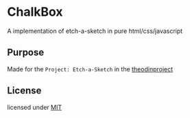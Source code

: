 # ChalkBox

A implementation of etch-a-sketch in pure html/css/javascript

## Purpose

Made for the `Project: Etch-a-Sketch` in the [theodinproject](https://www.theodinproject.com/lessons/foundations-etch-a-sketch)

## License

licensed under [MIT](./LICENSE)
